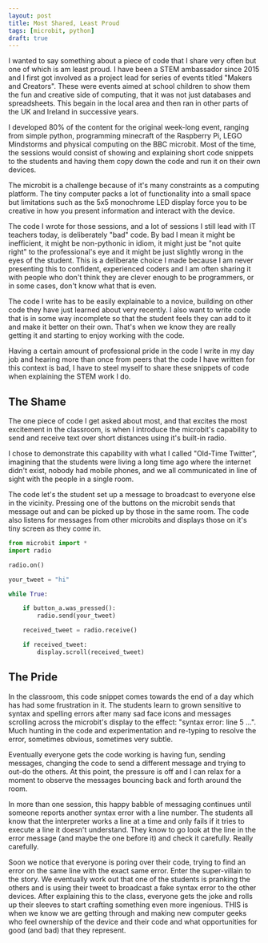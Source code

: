 ```yaml
---
layout: post
title: Most Shared, Least Proud
tags: [microbit, python]
draft: true
---
```


I wanted to say something about a piece of code that I share very often but one of which is am least proud. I have been a STEM ambassador since 2015 and I first got involved as a project lead for series of events titled "Makers and Creators". These were events aimed at school children to show them the fun and creative side of computing, that it was not just databases and spreadsheets. This begain in the local area and then ran in other parts of the UK and Ireland in successive years. 

I developed 80% of the content for the original week-long event, ranging from 
simple python, programming minecraft of the Raspberry Pi, LEGO Mindstorms and 
physical computing on the BBC microbit. Most of the time, the sessions would consist of showing and explaining short code snippets to the students and having them copy down the code and run it on their own devices. 

The microbit is a challenge because of it's many constraints as a computing platform. The tiny computer packs a lot of functionality into a small space but 
limitations such as the 5x5 monochrome LED display force you to be creative 
in how you present information and interact with the device. 

The code I wrote for those sessions, and a lot of sessions I still lead with 
IT teachers today, is deliberately "bad" code. By bad I mean it might be inefficient, it might be non-pythonic in idiom, it might just be "not quite right" 
to the professional's eye and it might be just slightly wrong in the eyes of the 
student. This is a deliberate choice I made because I am never presenting this to 
confident, experienced coders and I am often sharing it with people who don't think they are clever enough to be programmers, or in some cases, don't know 
what that is even.

The code I write has to be easily explainable to a novice, building on other code 
they have just learned about very recently. I also want to write code that is in 
some way incomplete so that the student feels they can add to it and make it better on their own. That's when we know they are really getting it and starting to enjoy working with the code. 

Having a certain amount of professional pride in the code I write in my day job and hearing more than once from peers that the code I have written for this context is bad, I have to steel myself to share these snippets of code when explaining the STEM work I do.  

## The Shame
 
The one piece of code I get asked about most, and that excites the most excitement 
in the classroom, is when I introduce the microbit's capability to send and receive text over short distances using it's built-in radio. 

I chose to demonstrate this capability with what I called "Old-Time Twitter", imagining that the students were living a long time ago where the internet didn't exist, nobody had mobile phones, and we all communicated in line of sight with the people in a single room. 

The code let's the student set up a message to broadcast to everyone else in the vicinity. Pressing one of the buttons on the microbit sends that message out and can be picked up by those in the same room. The code also listens for messages from other microbits and displays those on it's tiny screen as they come in. 

```python
from microbit import *
import radio

radio.on()

your_tweet = "hi"

while True:

    if button_a.was_pressed():
        radio.send(your_tweet)

    received_tweet = radio.receive()

    if received_tweet:
        display.scroll(received_tweet)
```

## The Pride

In the classroom, this code snippet comes towards the end of a day which has had some frustration in it. The students learn to grown sensitive to syntax and spelling errors after many sad face icons and messages scrolling across the microbit's display to the effect: "syntax error: line 5 ...". Much hunting in the 
code and experimentation and re-typing to resolve the error, sometimes obvious, sometimes very subtle. 

Eventually everyone gets the code working is having fun, sending messages, changing the code to send a different message and trying to out-do the others. At this point, the pressure is off and I can relax for a moment to observe the messages bouncing back and forth around the room. 

In more than one session, this happy babble of messaging continues until someone reports another syntax error with a line number. The students all know that the interpreter works a line at a time and only fails if it tries to execute a line it doesn't understand. They know to go look at the line in the error message (and maybe the one before it) and check it carefully. Really carefully. 

Soon we notice that everyone is poring over their code, trying to find an error on the same line with the exact same error. Enter the super-villain to the story. We eventually work out that one of the students is pranking the others and is using their tweet to broadcast a fake syntax error to the other devices. After explaining this to the class, everyone gets the joke and rolls up their sleeves to start crafting something even more ingenious. THIS is when we know we are getting through and making new computer geeks who feel ownership of the device and their code and what opportunities for good (and bad) that they represent. 
